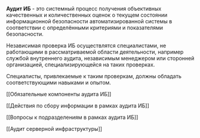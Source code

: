 **Аудит ИБ** - это системный процесс получения объективных качественных и количественных оценок о текущем состоянии информационной безопасности автоматизированной системы в соответствии с определёнными критериями и показателями безопасности.

Независимая проверка ИБ осуществлятся специалистами, не работающими в рассматриваемой области деятельности, например службой внутреннего аудита, независимым менеджером или сторонней организацией, специализирующейся на таких проверках.

Специалисты, привлекаемые к таким проверкам, должны обладать соответствующими навыками и опытом.

[[Обязательные компоненты аудита ИБ]]

[[Действия по сбору информации в рамках аудита ИБ]]

[[Вопросы к подразделениям в рамках аудита ИБ]]

[[Аудит серверной инфраструктуры]]

